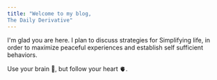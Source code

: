 ```yaml
---
title: "Welcome to my blog, 
The Daily Derivative"
---
```


I'm glad you are here. I plan to discuss strategies 
for Simplifying life, in order to maximize peaceful 
experiences and establish self sufficient 
behaviors.

Use your brain 🧠, but follow your heart 🫀.
